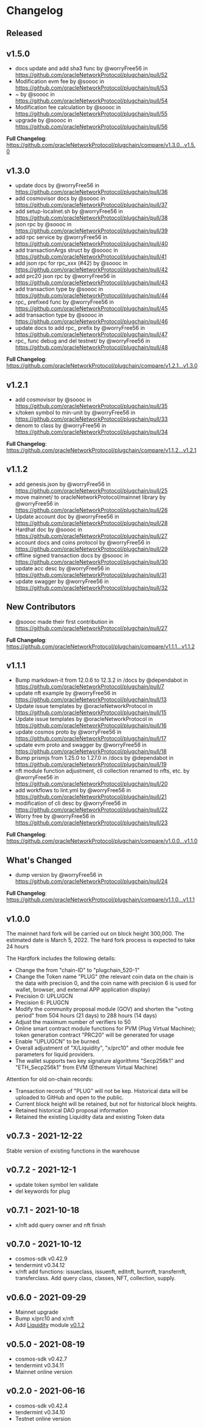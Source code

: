

# Changelog



## Released 

## v1.5.0
* docs update and add sha3 func by @worryFree56 in https://github.com/oracleNetworkProtocol/plugchain/pull/52
* Modification evm fee by @soooc in https://github.com/oracleNetworkProtocol/plugchain/pull/53
* ~ by @soooc in https://github.com/oracleNetworkProtocol/plugchain/pull/54
* Modification fee calculation by @soooc in https://github.com/oracleNetworkProtocol/plugchain/pull/55
* upgrade by @soooc in https://github.com/oracleNetworkProtocol/plugchain/pull/56

**Full Changelog**: https://github.com/oracleNetworkProtocol/plugchain/compare/v1.3.0...v1.5.0

## v1.3.0
* update docs by @worryFree56 in https://github.com/oracleNetworkProtocol/plugchain/pull/36
* add cosmovisor docs by @soooc in https://github.com/oracleNetworkProtocol/plugchain/pull/37
* add setup-localnet.sh by @worryFree56 in https://github.com/oracleNetworkProtocol/plugchain/pull/38
* json rpc by @soooc in https://github.com/oracleNetworkProtocol/plugchain/pull/39
* add rpc service by @worryFree56 in https://github.com/oracleNetworkProtocol/plugchain/pull/40
* add transactionArgs struct by @soooc in https://github.com/oracleNetworkProtocol/plugchain/pull/41
* add json rpc  for rpc_xxx (#42) by @soooc in https://github.com/oracleNetworkProtocol/plugchain/pull/42
* add prc20 json rpc by @worryFree56 in https://github.com/oracleNetworkProtocol/plugchain/pull/43
* add transaction type by @soooc in https://github.com/oracleNetworkProtocol/plugchain/pull/44
* rpc_ prefixed func by @worryFree56 in https://github.com/oracleNetworkProtocol/plugchain/pull/45
* add transaction type by @soooc in https://github.com/oracleNetworkProtocol/plugchain/pull/46
* update docs to add rpc_ prefix by @worryFree56 in https://github.com/oracleNetworkProtocol/plugchain/pull/47
* rpc_ func debug and del testnet/ by @worryFree56 in https://github.com/oracleNetworkProtocol/plugchain/pull/48


**Full Changelog**: https://github.com/oracleNetworkProtocol/plugchain/compare/v1.2.1...v1.3.0

## v1.2.1
* add cosmovisor by @soooc in https://github.com/oracleNetworkProtocol/plugchain/pull/35
* x/token symbol to min-unit by @worryFree56 in https://github.com/oracleNetworkProtocol/plugchain/pull/33
* denom to class by @worryFree56 in https://github.com/oracleNetworkProtocol/plugchain/pull/34

**Full Changelog**: https://github.com/oracleNetworkProtocol/plugchain/compare/v1.1.2...v1.2.1


## v1.1.2
* add genesis.json by @worryFree56 in https://github.com/oracleNetworkProtocol/plugchain/pull/25
* move mainnet/ to oracleNetworkProtocol/mainnet library by @worryFree56 in https://github.com/oracleNetworkProtocol/plugchain/pull/26
* Update account doc by @worryFree56 in https://github.com/oracleNetworkProtocol/plugchain/pull/28
* Hardhat doc by @soooc in https://github.com/oracleNetworkProtocol/plugchain/pull/27
* account docs and coins protocol by @worryFree56 in https://github.com/oracleNetworkProtocol/plugchain/pull/29
* offline signed transaction docs by @soooc in https://github.com/oracleNetworkProtocol/plugchain/pull/30
* update acc desc by @worryFree56 in https://github.com/oracleNetworkProtocol/plugchain/pull/31
* update swagger by @worryFree56 in https://github.com/oracleNetworkProtocol/plugchain/pull/32
## New Contributors
* @soooc made their first contribution in https://github.com/oracleNetworkProtocol/plugchain/pull/27

**Full Changelog**: https://github.com/oracleNetworkProtocol/plugchain/compare/v1.1.1...v1.1.2


## v1.1.1
* Bump markdown-it from 12.0.6 to 12.3.2 in /docs by @dependabot in https://github.com/oracleNetworkProtocol/plugchain/pull/7
* update nft example by @worryFree56 in https://github.com/oracleNetworkProtocol/plugchain/pull/13
* Update issue templates by @oracleNetworkProtocol in https://github.com/oracleNetworkProtocol/plugchain/pull/15
* Update issue templates by @oracleNetworkProtocol in https://github.com/oracleNetworkProtocol/plugchain/pull/16
* update cosmos proto by @worryFree56 in https://github.com/oracleNetworkProtocol/plugchain/pull/17
* update evm proto and swagger by @worryFree56 in https://github.com/oracleNetworkProtocol/plugchain/pull/18
* Bump prismjs from 1.25.0 to 1.27.0 in /docs by @dependabot in https://github.com/oracleNetworkProtocol/plugchain/pull/19
* nft module function adjustment, cli collection renamed to nfts, etc. by @worryFree56 in https://github.com/oracleNetworkProtocol/plugchain/pull/20
* add workflows to lint.yml by @worryFree56 in https://github.com/oracleNetworkProtocol/plugchain/pull/21
* modification of cli desc by @worryFree56 in https://github.com/oracleNetworkProtocol/plugchain/pull/22
* Worry free by @worryFree56 in https://github.com/oracleNetworkProtocol/plugchain/pull/23


**Full Changelog**: https://github.com/oracleNetworkProtocol/plugchain/compare/v1.0.0...v1.1.0

## What's Changed
* dump version by @worryFree56 in https://github.com/oracleNetworkProtocol/plugchain/pull/24


**Full Changelog**: https://github.com/oracleNetworkProtocol/plugchain/compare/v1.1.0...v1.1.1

## v1.0.0 
The mainnet hard fork will be carried out on block height 300,000. The estimated date is March 5, 2022. The hard fork process is expected to take 24 hours

The Hardfork includes the following details:
- Change the from "chain-ID" to "plugchain_520-1"
- Change the Token name "PLUG" (the relevant coin data on the chain is the data with precision 0, and the coin name with precision 6 is used for wallet, browser, and external APP application display)
- Precision 0: UPLUGCN
- Precision 6: PLUGCN
- Modify the community proposal module (GOV) and shorten the "voting period" from 504 hours (21 days) to 288 hours (14 days) 
- Adjust the maximum number of verifiers to 50
- Online smart contract module functions for PVM (Plug Virtual Machine); token generation contract "PRC20" will be generated for usage
- Enable "UPLUGCN" to be burned.
- Overall adjustment of "X/Liquidity", "x/prc10" and other module fee parameters for liquid providers.
- The wallet supports two key signature algorithms "Secp256k1" and "ETH_Secp256k1" from EVM (Ethereum Virtual Machine)

Attention for old on-chain records:
- Transaction records of "PLUG" will not be kep. Historical data will be uploaded to GitHub and open to the public.
- Current block height will be retained, but not for historical block heights.
- Retained historical DAO proposal information
- Retained the existing Liquidity data and existing Token data

## v0.7.3 - 2021-12-22
Stable version of existing functions in the warehouse

## v0.7.2 - 2021-12-1
* update token symbol len validate
* del keywords for plug
## v0.7.1 - 2021-10-18

- x/nft add query owner and nft finish
 
## v0.7.0 - 2021-10-12
- cosmos-sdk v0.42.9
- tendermint v0.34.12
- x/nft add functions: issueclass, issuenft, editnft, burnnft, transfernft, transferclass. Add query class, classes, NFT, collection, supply.

## v0.6.0 - 2021-09-29
- Mainnet upgrade 
- Bump x/prc10 and x/nft
- Add [Liquidity](https://github.com/oracleNetworkProtocol/liquidity) module [v0.1.2](https://github.com/oracleNetworkProtocol/liquidity/tree/v0.1.2) 

## v0.5.0 - 2021-08-19
- cosmos-sdk v0.42.7
- tendermint v0.34.11
- Mainnet online version

## v0.2.0 - 2021-06-16
- cosmos-sdk v0.42.4
- tendermint v0.34.10
- Testnet online version